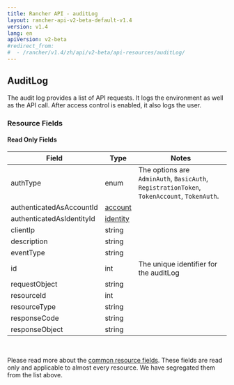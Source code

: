 ```yaml
---
title: Rancher API - auditLog
layout: rancher-api-v2-beta-default-v1.4
version: v1.4
lang: en
apiVersion: v2-beta
#redirect_from:
#  - /rancher/v1.4/zh/api/v2-beta/api-resources/auditLog/
---
```


## AuditLog

The audit log provides a list of API requests. It logs the environment as well as the API call. After access control is enabled, it also logs the user.

### Resource Fields


#### Read Only Fields

Field | Type   | Notes
---|---|---
authType | enum  | The options are `AdminAuth`, `BasicAuth`, `RegistrationToken`, `TokenAccount`, `TokenAuth`.
authenticatedAsAccountId | [account]({{site.baseurl}}/rancher/{{page.version}}/{{page.lang}}/api/{{page.apiVersion}}/api-resources/account/)  | 
authenticatedAsIdentityId | [identity]({{site.baseurl}}/rancher/{{page.version}}/{{page.lang}}/api/{{page.apiVersion}}/api-resources/identity/)  | 
clientIp | string  | 
description | string  | 
eventType | string  | 
id | int  | The unique identifier for the auditLog
requestObject | string  | 
resourceId | int  | 
resourceType | string  | 
responseCode | string  | 
responseObject | string  | 


<br>

Please read more about the [common resource fields]({{site.baseurl}}/rancher/{{page.version}}/{{page.lang}}/api/{{page.apiVersion}}/common/). These fields are read only and applicable to almost every resource. We have segregated them from the list above.




